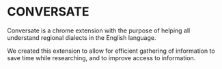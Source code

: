 # CONVERSATE
Conversate is a chrome extension with the purpose of helping all understand regional dialects in the English language.

We created this extension to allow for efficient gathering of information to save time while researching, and to improve access to information.
